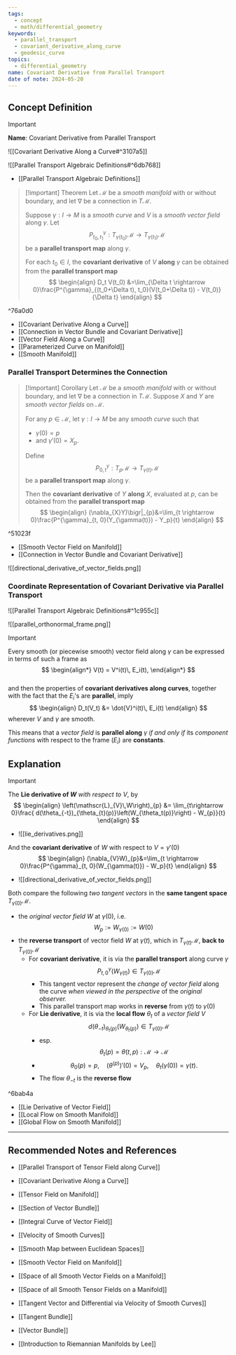 ```yaml
---
tags:
  - concept
  - math/differential_geometry
keywords:
  - parallel_transport
  - covariant_derivative_along_curve
  - geodesic_curve
topics:
  - differential_geometry
name: Covariant Derivative from Parallel Transport
date of note: 2024-05-20
---
```


## Concept Definition

>[!important]
>**Name**: Covariant Derivative from Parallel Transport

![[Covariant Derivative Along a Curve#^3107a5]]

![[Parallel Transport Algebraic Definitions#^6db768]]

- [[Parallel Transport Algebraic Definitions]]

>[!important] Theorem
>Let $\mathcal{M}$ be a *smooth manifold* with or without boundary, and let $\nabla$ be a connection in $T\mathcal{M}$.  
>
>Suppose $\gamma: I \rightarrow M$ is a *smooth curve* and $V$ is a *smooth vector field* along $\gamma$. Let  $$P^{\gamma}_{t_0, t_1}: T_{\gamma(t_0)}\mathcal{M} \rightarrow T_{\gamma(t_1)}\mathcal{M}$$ be a **parallel transport map** along $\gamma$.
>
>For each $t_0 \in I$, the **covariant derivative** of $V$ **along** $\gamma$ can be obtained from the **parallel transport map**
>$$
> \begin{align}
> D_t V(t_0) &=\lim_{\Delta t \rightarrow 0}\frac{P^{\gamma}_{(t_0+\Delta t), t_0}(V(t_0+\Delta t))  - V(t_0)}{\Delta t} 
> \end{align}
>$$ 

^76a0d0

- [[Covariant Derivative Along a Curve]]
- [[Connection in Vector Bundle and Covariant Derivative]]
- [[Vector Field Along a Curve]]
- [[Parameterized Curve on Manifold]]
- [[Smooth Manifold]]

### Parallel Transport Determines the Connection

>[!important] Corollary
>Let $\mathcal{M}$ be a *smooth manifold* with or without boundary, and let $\nabla$ be a connection in $T\mathcal{M}$.  Suppose $X$ and $Y$ are *smooth vector fields* on $\mathcal{M}$.
>
>For any $p\in \mathcal{M}$,  let $\gamma: I \rightarrow M$ be any *smooth curve* such that 
>- $\gamma(0) = p$ 
>- and $\gamma'(0) = X_p$.
>  
>Define  $$P^{\gamma}_{0, t}: T_{p}\mathcal{M} \rightarrow T_{\gamma(t)}\mathcal{M}$$ be a **parallel transport map** along $\gamma$.
>
>Then the **covariant derivative** of $Y$ **along** $X$, evaluated at $p$, can be obtained from the **parallel transport map**
>$$
> \begin{align}
>(\nabla_{X}Y)\bigr|_{p}&=\lim_{t \rightarrow 0}\frac{P^{\gamma}_{t, 0}(Y_{\gamma(t)})  - Y_p}{t}
> \end{align}
>$$ 

^51023f

- [[Smooth Vector Field on Manifold]]
- [[Connection in Vector Bundle and Covariant Derivative]]

![[directional_derivative_of_vector_fields.png]]

### Coordinate Representation of Covariant Derivative via Parallel Transport

![[Parallel Transport Algebraic Definitions#^1c955c]]

![[parallel_orthonormal_frame.png]]

>[!important]
> Every smooth (or piecewise smooth) vector field along $\gamma$ can be expressed in terms of such a frame as 
>$$ 
> \begin{align*}
> V(t) = V^i(t)\, E_i(t),
> \end{align*}
>$$  
>and then the properties of **covariant derivatives along curves**, together with the fact that the $E_i$'s are **parallel**, imply
>$$
> \begin{align}
> D_t(V_t) &= \dot{V}^i(t)\, E_i(t)  
> \end{align} 
>$$ 
>wherever $V$ and $\gamma$ are smooth. 
>
>This means that a *vector field* is **parallel along** $\gamma$ *if and only if* its *component functions* with respect to the frame $(E_i)$ are **constants**.


## Explanation


>[!important]
>The **Lie derivative of $W$** *with respect to* $V$, by
>$$ 
> \begin{align}
> \left(\mathscr{L}_{V}\,W\right)_{p} &= \lim_{t\rightarrow 0}\frac{ d(\theta_{-t})_{\theta_{t}(p)}\left(W_{\theta_t(p)}\right)   - W_{p}}{t} 
> \end{align}
>$$
>- ![[lie_derivatives.png]]
>
>And the **covariant derivative** of $W$ with respect to $V = \gamma'(0)$ 
>$$
> \begin{align}
>(\nabla_{V}W)_{p}&=\lim_{t \rightarrow 0}\frac{P^{\gamma}_{t, 0}(W_{\gamma(t)})  - W_p}{t}
> \end{align}
>$$ 
>- ![[directional_derivative_of_vector_fields.png]]
>  
>  
>Both compare the following *two tangent vectors*  in the **same tangent space** $T_{\gamma(0)}\mathcal{M}$.  
>- the *original vector field* $W$ at $\gamma(0)$, i.e. $$W_{p} := W_{\gamma(0)} := W(0)$$
>- the **reverse transport** of vector field $W$ at $\gamma(t)$, which in $T_{\gamma(t)}\mathcal{M}$, **back to**  $T_{\gamma(0)}\mathcal{M}$
>	- For **covariant derivative**, it is via the **parallel transport** along curve $\gamma$ $$P^{\gamma}_{t, 0}(W_{\gamma(t)})  \in T_{\gamma(0)}\mathcal{M}$$
>		- This tangent vector represent the *change of vector field* along the curve *when viewed in the perspective* of the *original observer.*
>		- This parallel transport map works in **reverse** from $\gamma(t)$ to $\gamma(0)$
>	- For **Lie derivative**, it is via the **local flow** $\theta_{t}$ of a *vector field* $V$ $$d(\theta_{-t})_{\theta_{t}(p)}\left(W_{\theta_t(p)}\right) \in T_{\gamma(0)}\mathcal{M}$$
>		- esp. $$\theta_t(p) = \theta(t, p): \mathcal{M} \to \mathcal{M}$$
>		- $$\theta_0(p) = p, \quad (\theta^{(p)})'(0) = V_p,\quad  \theta_t(\gamma(0)) = \gamma(t).$$ 
>		- The flow $\theta_{-t}$ is the **reverse flow**

^6bab4a

- [[Lie Derivative of Vector Field]]
- [[Local Flow on Smooth Manifold]]
- [[Global Flow on Smooth Manifold]]








-----------
##  Recommended Notes and References


- [[Parallel Transport of Tensor Field along Curve]]
- [[Covariant Derivative Along a Curve]]
- [[Tensor Field on Manifold]]
- [[Section of Vector Bundle]]
- [[Integral Curve of Vector Field]]

- [[Velocity of Smooth Curves]]

- [[Smooth Map between Euclidean Spaces]]
- [[Smooth Vector Field on Manifold]]
- [[Space of all Smooth Vector Fields on a Manifold]]
- [[Space of all Smooth Tensor Fields on a Manifold]]
- [[Tangent Vector and Differential via Velocity of Smooth Curves]]
- [[Tangent Bundle]]
- [[Vector Bundle]]



- [[Introduction to Riemannian Manifolds by Lee]]